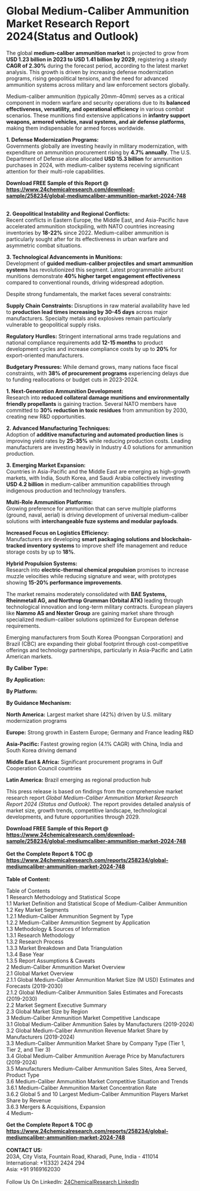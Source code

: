 <h1>Global Medium-Caliber Ammunition Market Research Report 2024(Status and Outlook)</h1><p>The global <strong>medium-caliber ammunition market</strong> is projected to grow from <strong>USD 1.23 billion in 2023 to USD 1.41 billion by 2029</strong>, registering a steady <strong>CAGR of 2.30%</strong> during the forecast period, according to the latest market analysis. This growth is driven by increasing defense modernization programs, rising geopolitical tensions, and the need for advanced ammunition systems across military and law enforcement sectors globally.</p><p>Medium-caliber ammunition (typically 20mm-40mm) serves as a critical component in modern warfare and security operations due to its <strong>balanced effectiveness, versatility, and operational efficiency</strong> in various combat scenarios. These munitions find extensive applications in <strong>infantry support weapons, armored vehicles, naval systems, and air defense platforms</strong>, making them indispensable for armed forces worldwide.</p><p><strong>1. Defense Modernization Programs:</strong><br>
Governments globally are investing heavily in military modernization, with expenditure on ammunition procurement rising by <strong>4.7% annually</strong>. The U.S. Department of Defense alone allocated <strong>USD 15.3 billion</strong> for ammunition purchases in 2024, with medium-caliber systems receiving significant attention for their multi-role capabilities.</p><div><b>Download FREE Sample of this Report @ 
            <a href="https://www.24chemicalresearch.com/download-sample/258234/global-mediumcaliber-ammunition-market-2024-748">
            https://www.24chemicalresearch.com/download-sample/258234/global-mediumcaliber-ammunition-market-2024-748</a></b></div><br><p><strong>2. Geopolitical Instability and Regional Conflicts:</strong><br>
Recent conflicts in Eastern Europe, the Middle East, and Asia-Pacific have accelerated ammunition stockpiling, with NATO countries increasing inventories by <strong>18-22%</strong> since 2022. Medium-caliber ammunition is particularly sought after for its effectiveness in urban warfare and asymmetric combat situations.</p><p><strong>3. Technological Advancements in Munitions:</strong><br>
Development of <strong>guided medium-caliber projectiles and smart ammunition systems</strong> has revolutionized this segment. Latest programmable airburst munitions demonstrate <strong>40% higher target engagement effectiveness</strong> compared to conventional rounds, driving widespread adoption.</p><p>Despite strong fundamentals, the market faces several constraints:</p><p><strong>Supply Chain Constraints:</strong> Disruptions in raw material availability have led to <strong>production lead times increasing by 30-45 days</strong> across major manufacturers. Specialty metals and explosives remain particularly vulnerable to geopolitical supply risks.</p><p><strong>Regulatory Hurdles:</strong> Stringent international arms trade regulations and national compliance requirements add <strong>12-15 months</strong> to product development cycles and increase compliance costs by up to <strong>20%</strong> for export-oriented manufacturers.</p><p><strong>Budgetary Pressures:</strong> While demand grows, many nations face fiscal constraints, with <strong>38% of procurement programs</strong> experiencing delays due to funding reallocations or budget cuts in 2023-2024.</p><p><strong>1. Next-Generation Ammunition Development:</strong><br>
Research into <strong>reduced collateral damage munitions and environmentally friendly propellants</strong> is gaining traction. Several NATO members have committed to <strong>30% reduction in toxic residues</strong> from ammunition by 2030, creating new R&amp;D opportunities.</p><p><strong>2. Advanced Manufacturing Techniques:</strong><br>
Adoption of <strong>additive manufacturing and automated production lines</strong> is improving yield rates by <strong>25-35%</strong> while reducing production costs. Leading manufacturers are investing heavily in Industry 4.0 solutions for ammunition production.</p><p><strong>3. Emerging Market Expansion:</strong><br>
Countries in Asia-Pacific and the Middle East are emerging as high-growth markets, with India, South Korea, and Saudi Arabia collectively investing <strong>USD 4.2 billion</strong> in medium-caliber ammunition capabilities through indigenous production and technology transfers.</p><p><strong>Multi-Role Ammunition Platforms:</strong><br>
	Growing preference for ammunition that can serve multiple platforms (ground, naval, aerial) is driving development of universal medium-caliber solutions with <strong>interchangeable fuze systems and modular payloads</strong>.</p><p><strong>Increased Focus on Logistics Efficiency:</strong><br>
	Manufacturers are developing <strong>smart packaging solutions and blockchain-tracked inventory systems</strong> to improve shelf life management and reduce storage costs by up to <strong>18%</strong>.</p><p><strong>Hybrid Propulsion Systems:</strong><br>
	Research into <strong>electric-thermal chemical propulsion</strong> promises to increase muzzle velocities while reducing signature and wear, with prototypes showing <strong>15-20% performance improvements</strong>.</p><p>The market remains moderately consolidated with <strong>BAE Systems, Rheinmetall AG, and Northrop Grumman (Orbital ATK)</strong> leading through technological innovation and long-term military contracts. European players like <strong>Nammo AS and Nexter Group</strong> are gaining market share through specialized medium-caliber solutions optimized for European defense requirements.</p><p>Emerging manufacturers from South Korea (Poongsan Corporation) and Brazil (CBC) are expanding their global footprint through cost-competitive offerings and technology partnerships, particularly in Asia-Pacific and Latin American markets.</p><p><strong>By Caliber Type:</strong></p><p><strong>By Application:</strong></p><p><strong>By Platform:</strong></p><p><strong>By Guidance Mechanism:</strong></p><p><strong>North America:</strong> Largest market share (42%) driven by U.S. military modernization programs</p><p><strong>Europe:</strong> Strong growth in Eastern Europe; Germany and France leading R&amp;D</p><p><strong>Asia-Pacific:</strong> Fastest growing region (4.1% CAGR) with China, India and South Korea driving demand</p><p><strong>Middle East &amp; Africa:</strong> Significant procurement programs in Gulf Cooperation Council countries</p><p><strong>Latin America:</strong> Brazil emerging as regional production hub</p><p>This press release is based on findings from the comprehensive market research report <em>Global Medium-Caliber Ammunition Market Research Report 2024 (Status and Outlook)</em>. The report provides detailed analysis of market size, growth trends, competitive landscape, technological developments, and future opportunities through 2029.</p><div><b>Download FREE Sample of this Report @ 
            <a href="https://www.24chemicalresearch.com/download-sample/258234/global-mediumcaliber-ammunition-market-2024-748">
            https://www.24chemicalresearch.com/download-sample/258234/global-mediumcaliber-ammunition-market-2024-748</a></b></div><br><div><b>Get the Complete Report & TOC @ 
            <a href="https://www.24chemicalresearch.com/reports/258234/global-mediumcaliber-ammunition-market-2024-748">
            https://www.24chemicalresearch.com/reports/258234/global-mediumcaliber-ammunition-market-2024-748</a></b></div><br>
            <b>Table of Content:</b><p>Table of Contents<br />
1 Research Methodology and Statistical Scope<br />
1.1 Market Definition and Statistical Scope of Medium-Caliber Ammunition<br />
1.2 Key Market Segments<br />
1.2.1 Medium-Caliber Ammunition Segment by Type<br />
1.2.2 Medium-Caliber Ammunition Segment by Application<br />
1.3 Methodology & Sources of Information<br />
1.3.1 Research Methodology<br />
1.3.2 Research Process<br />
1.3.3 Market Breakdown and Data Triangulation<br />
1.3.4 Base Year<br />
1.3.5 Report Assumptions & Caveats<br />
2 Medium-Caliber Ammunition Market Overview<br />
2.1 Global Market Overview<br />
2.1.1 Global Medium-Caliber Ammunition Market Size (M USD) Estimates and Forecasts (2019-2030)<br />
2.1.2 Global Medium-Caliber Ammunition Sales Estimates and Forecasts (2019-2030)<br />
2.2 Market Segment Executive Summary<br />
2.3 Global Market Size by Region<br />
3 Medium-Caliber Ammunition Market Competitive Landscape<br />
3.1 Global Medium-Caliber Ammunition Sales by Manufacturers (2019-2024)<br />
3.2 Global Medium-Caliber Ammunition Revenue Market Share by Manufacturers (2019-2024)<br />
3.3 Medium-Caliber Ammunition Market Share by Company Type (Tier 1, Tier 2, and Tier 3)<br />
3.4 Global Medium-Caliber Ammunition Average Price by Manufacturers (2019-2024)<br />
3.5 Manufacturers Medium-Caliber Ammunition Sales Sites, Area Served, Product Type<br />
3.6 Medium-Caliber Ammunition Market Competitive Situation and Trends<br />
3.6.1 Medium-Caliber Ammunition Market Concentration Rate<br />
3.6.2 Global 5 and 10 Largest Medium-Caliber Ammunition Players Market Share by Revenue<br />
3.6.3 Mergers & Acquisitions, Expansion<br />
4 Medium-</p><div><b>Get the Complete Report & TOC @ 
            <a href="https://www.24chemicalresearch.com/reports/258234/global-mediumcaliber-ammunition-market-2024-748">
            https://www.24chemicalresearch.com/reports/258234/global-mediumcaliber-ammunition-market-2024-748</a></b></div><br><b>CONTACT US:</b><br>
            203A, City Vista, Fountain Road, Kharadi, Pune, India - 411014<br>
            International: +1(332) 2424 294<br>
            Asia: +91 9169162030 <br><br>
            Follow Us On LinkedIn: <a href="https://www.linkedin.com/company/24chemicalresearch/">24ChemicalResearch LinkedIn</a>